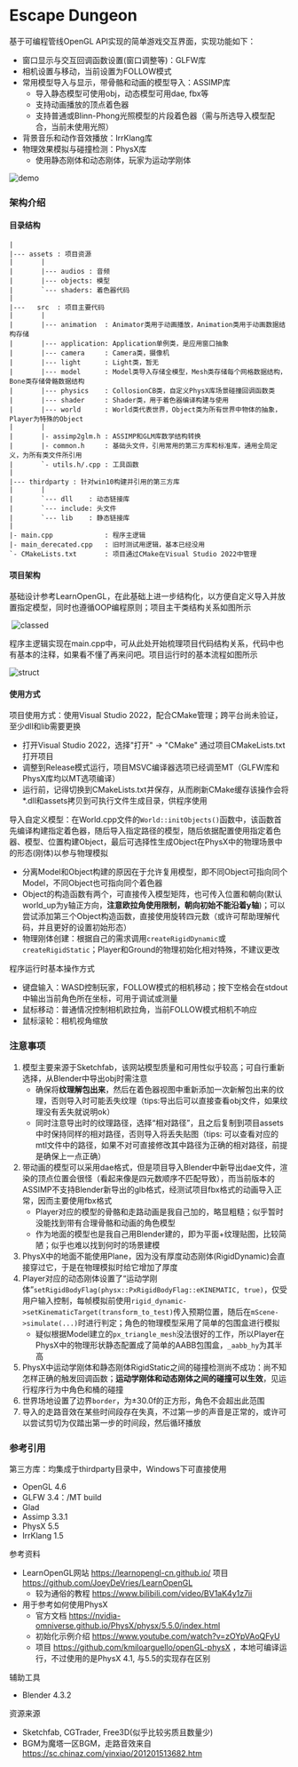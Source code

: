 # Escape Dungeon

基于可编程管线OpenGL API实现的简单游戏交互界面，实现功能如下：

- 窗口显示与交互回调函数设置(窗口调整等)：GLFW库
- 相机设置与移动，当前设置为FOLLOW模式
- 常用模型导入与显示，带骨骼和动画的模型导入：ASSIMP库
  - 导入静态模型可使用obj，动态模型可用dae, fbx等
  - 支持动画播放的顶点着色器
  - 支持普通或Blinn-Phong光照模型的片段着色器（需与所选导入模型配合，当前未使用光照）
- 背景音乐和动作音效播放：IrrKlang库
- 物理效果模拟与碰撞检测：PhysX库
  - 使用静态刚体和动态刚体，玩家为运动学刚体

![demo](./figs/demo.png)



### 架构介绍

#### 目录结构

```
|
|--- assets : 项目资源
|		|
|		|--- audios	: 音频
|		|--- objects: 模型
|		`--- shaders: 着色器代码
|
|---   src  : 项目主要代码
|		|
|		|--- animation	: Animator类用于动画播放，Animation类用于动画数据结构存储
|		|--- application: Application单例类，是应用窗口抽象
|		|--- camera		: Camera类，摄像机
|		|--- light		: Light类，暂无
|		|--- model		: Model类导入存储全模型，Mesh类存储每个网格数据结构，Bone类存储骨骼数据结构
|		|--- physics	: CollosionCB类，自定义PhysX库场景碰撞回调函数类
|		|--- shader		: Shader类，用于着色器编译构建与使用
|		|--- world		: World类代表世界，Object类为所有世界中物体的抽象，Player为特殊的Object
|		|
|		|- assimp2glm.h : ASSIMP和GLM库数学结构转换
|		|- common.h		: 基础头文件，引用常用的第三方库和标准库，通用全局定义，为所有类文件所引用
|		`- utils.h/.cpp	: 工具函数
|
|--- thirdparty : 针对win10构建并引用的第三方库
|		|
|		`--- dll 	: 动态链接库
|		`--- include: 头文件
|		`--- lib	: 静态链接库
|
|- main.cpp				: 程序主逻辑
|- main_derecated.cpp	: 旧时测试用逻辑，基本已经没用
`- CMakeLists.txt		: 项目通过CMake在Visual Studio 2022中管理
```

#### 项目架构

基础设计参考LearnOpenGL，在此基础上进一步结构化，以方便自定义导入并放置指定模型，同时也遵循OOP编程原则；项目主干类结构关系如图所示

​                                               ![classed](./figs/classes.png)  

程序主逻辑实现在main.cpp中，可从此处开始梳理项目代码结构关系，代码中也有基本的注释，如果看不懂了再来问吧。项目运行时的基本流程如图所示

![struct](./figs/structure.png)

#### 使用方式

项目使用方式：使用Visual Studio 2022，配合CMake管理；跨平台尚未验证，至少dll和lib需要更换

- 打开Visual Studio 2022，选择"打开" → "CMake" 通过项目CMakeLists.txt打开项目
- 调整到Release模式运行，项目MSVC编译器选项已经调至MT（GLFW库和PhysX库均以MT选项编译）
- 运行前，记得切换到CMakeLists.txt并保存，从而刷新CMake缓存该操作会将*.dll和assets拷贝到可执行文件生成目录，供程序使用

导入自定义模型：在World.cpp文件的`World::initObjects()`函数中，该函数首先编译构建指定着色器，随后导入指定路径的模型，随后依据配置使用指定着色器、模型、位置构建Object，最后可选择性生成Object在PhysX中的物理场景中的形态(刚体)以参与物理模拟

- 分离Model和Object构建的原因在于允许复用模型，即不同Object可指向同个Model，不同Object也可指向同个着色器
- Object的构造函数有两个，可直接传入模型矩阵，也可传入位置和朝向(默认world_up为y轴正方向，**注意欧拉角使用限制，朝向初始不能沿着y轴**)；可以尝试添加第三个Object构造函数，直接使用旋转四元数（或许可帮助理解代码，并且更好的设置初始形态）
- 物理刚体创建：根据自己的需求调用`createRigidDynamic`或`createRigidStatic`；Player和Ground的物理初始化相对特殊，不建议更改

程序运行时基本操作方式

- 键盘输入：WASD控制玩家，FOLLOW模式的相机移动；按下空格会在stdout中输出当前角色所在坐标，可用于调试或测量
- 鼠标移动：普通情况控制相机欧拉角，当前FOLLOW模式相机不响应
- 鼠标滚轮：相机视角缩放



### 注意事项

1. 模型主要来源于Sketchfab，该网站模型质量和可用性似乎较高；可自行重新选择，从Blender中导出obj时需注意
   - 确保将**纹理解包出来**，然后在着色器视图中重新添加一次新解包出来的纹理，否则导入时可能丢失纹理（tips:导出后可以直接查看obj文件，如果纹理没有丢失就说明ok）
   - 同时注意导出时的纹理路径，选择“相对路径”，且之后复制到项目assets中时保持同样的相对路径，否则导入将丢失贴图（tips: 可以查看对应的mtl文件中的路径，如果不对可直接修改其中路径为正确的相对路径，前提是确保上一点正确）
2. 带动画的模型可以采用dae格式，但是项目导入Blender中新导出dae文件，渲染的顶点位置会很怪（看起来像是四元数顺序不匹配导致），而当前版本的ASSIMP不支持Blender新导出的glb格式，经测试项目fbx格式的动画导入正常，因而主要使用fbx格式
   - Player对应的模型的骨骼和走路动画是我自己加的，略显粗糙；似乎暂时没能找到带有合理骨骼和动画的角色模型
   - 作为地面的模型也是我自己用Blender建的，即为平面+纹理贴图，比较简陋；似乎也难以找到何时的场景建模
3. PhysX中的地面不能使用Plane，因为没有厚度动态刚体(RigidDynamic)会直接穿过它，于是在物理模拟时给它增加了厚度
4. Player对应的动态刚体设置了“运动学刚体”`setRigidBodyFlag(physx::PxRigidBodyFlag::eKINEMATIC, true)`，仅受用户输入控制，每帧模拟前使用`rigid_dynamic->setKinematicTarget(transform_to_test)`传入预期位置，随后在`mScene->simulate(...)`时进行判定；角色的物理模型采用了简单的包围盒进行模拟
   - 疑似根据Model建立的`px_triangle_mesh`没法很好的工作，所以Player在PhysX中的物理形状静态配置成了简单的AABB包围盒，`_aabb_hy`为其半高
5. PhysX中运动学刚体和静态刚体RigidStatic之间的碰撞检测尚不成功：尚不知怎样正确的触发回调函数；**运动学刚体和动态刚体之间的碰撞可以生效**，见运行程序行为中角色和桶的碰撞
6. 世界场地设置了边界`border`，为±30.0f的正方形，角色不会超出此范围
7. 导入的走路音效在某些时间段存在失真，不过第一步的声音是正常的，或许可以尝试剪切为仅踏出第一步的时间段，然后循环播放



### 参考引用

第三方库：均集成于thirdparty目录中，Windows下可直接使用

- OpenGL 4.6
- GLFW 3.4：/MT build
- Glad
- Assimp 3.3.1
- PhysX 5.5
- IrrKlang 1.5

参考资料

- LearnOpenGL网站 https://learnopengl-cn.github.io/  项目 https://github.com/JoeyDeVries/LearnOpenGL 
  - 较为通俗的教程 https://www.bilibili.com/video/BV1aK4y1z7ii
- 用于参考如何使用PhysX
  - 官方文档 https://nvidia-omniverse.github.io/PhysX/physx/5.5.0/index.html
  - 初始化示例介绍 https://www.youtube.com/watch?v=zOYpVAoQFyU
  - 项目 https://github.com/kmiloarguello/openGL-physX ，本地可编译运行，不过使用的是PhysX 4.1, 与5.5的实现存在区别

辅助工具

- Blender 4.3.2

资源来源

- Sketchfab, CGTrader, Free3D(似乎比较劣质且数量少)
- BGM为魔塔一区BGM，走路音效来自 https://sc.chinaz.com/yinxiao/201201513682.htm




